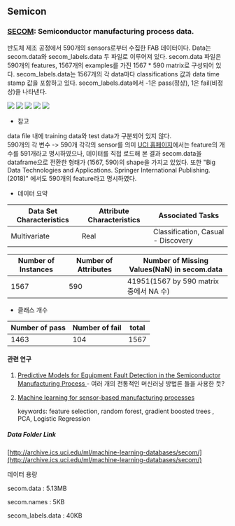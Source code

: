 ## Semicon  
### [SECOM](http://archive.ics.uci.edu/ml/datasets/secom): Semiconductor manufacturing process data.  

반도체 제조 공정에서 590개의 sensors로부터 수집한 FAB 데이터이다. Data는 secom.data와 secom_labels.data 두 파일로
이루어져 있다. secom.data 파일은 590개의 features, 1567개의 examples를 가진 1567 * 590 matrix로 구성되어 있다.  secom_labels.data는 1567개의 각 data마다 classifications 값과 data time stamp 값을 포함하고 있다. secom_labels.data에서 -1은 pass(정상), 1은 fail(비정상)을 나타낸다.   

![](https://img.shields.io/badge/sector-semicon-blue.svg)
![](https://img.shields.io/badge/labeled-yes-blue.svg)
![](https://img.shields.io/badge/time--series-yes-blue.svg)
![](https://img.shields.io/badge/feature_selection-gray.svg) ![](<https://img.shields.io/badge/simulation-no-red.svg>)         


- 참고  

data file 내에 training data와 test data가 구분되어 있지 않다.  
590개의 각 변수 -> 590개 각각의 sensor를 의미 
[UCI 홈페이지](http://archive.ics.uci.edu/ml/datasets/secom)에서는 feature의 개수를 591개라고 명시하였으나, 데이터를 직접 로드해 본 결과 secom.data을 dataframe으로 전환한 형태가 (1567, 590)의 shape을 가지고 있었다. 또한 "Big Data Technologies and Applications. Springer International Publishing. (2018)" 에서도 590개의 feature라고 명시하였다.  

- 데이터 요약  

Data Set Characteristics | Attribute Characteristics | Associated Tasks  
---- | ---- | ----  
Multivariate | Real | Classification, Casual - Discovery  

Number of Instances | Number of Attributes | Number of Missing Values(NaN) in secom.data 
---- | ---- | ----  
1567 | 590 | 41951(1567 by 590 matrix 중에서 NA 수)    

- 클래스 개수  

Number of pass | Number of fail | total 
---- | ---- | ---- 
 1463 | 104  | 1567  

#### 관련 연구  

1. [Predictive Models for Equipment Fault Detection in the
   Semiconductor Manufacturing Process ](<http://www.ijetch.org/vol8/898-T10023.pdf>) - 여러 개의 전통적인 머신러닝 방법론 들을 사용한 듯?  

2. [Machine learning for sensor-based manufacturing processes](<https://ieeexplore.ieee.org/document/8116997>)   

   keywords: feature selection, random forest, gradient boosted trees , PCA, Logistic Regression  

   


##### Data Folder Link  
[http://archive.ics.uci.edu/ml/machine-learning-databases/secom/](http://archive.ics.uci.edu/ml/machine-learning-databases/secom/)  

데이터 용량  

secom.data : 5.13MB    

secom.names : 5KB    

secom_labels.data :   40KB   






